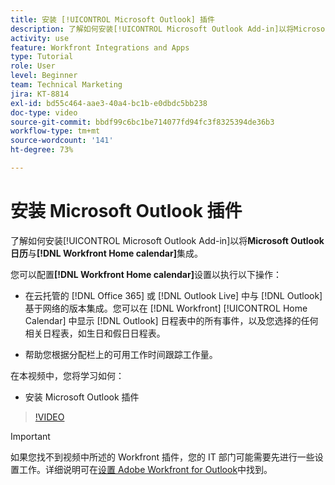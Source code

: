 ```yaml
---
title: 安装 [!UICONTROL Microsoft Outlook] 插件
description: 了解如何安装[!UICONTROL Microsoft Outlook Add-in]以将Microsoft Outlook日历与Workfront主页日历集成。
activity: use
feature: Workfront Integrations and Apps
type: Tutorial
role: User
level: Beginner
team: Technical Marketing
jira: KT-8814
exl-id: bd55c464-aae3-40a4-bc1b-e0dbdc5bb238
doc-type: video
source-git-commit: bbdf99c6bc1be714077fd94fc3f8325394de36b3
workflow-type: tm+mt
source-wordcount: '141'
ht-degree: 73%

---
```


# 安装 Microsoft Outlook 插件

了解如何安装[!UICONTROL Microsoft Outlook Add-in]以将&#x200B;**Microsoft Outlook日历**&#x200B;与&#x200B;**[!DNL Workfront Home calendar]**&#x200B;集成。

您可以配置&#x200B;**[!DNL Workfront Home calendar]**&#x200B;设置以执行以下操作：

* 在云托管的 [!DNL Office 365] 或 [!DNL Outlook Live] 中与 [!DNL Outlook] 基于网络的版本集成。您可以在 [!DNL Workfront] [!UICONTROL Home Calendar] 中显示 [!DNL Outlook] 日程表中的所有事件，以及您选择的任何相关日程表，如生日和假日日程表。

* 帮助您根据分配栏上的可用工作时间跟踪工作量。


在本视频中，您将学习如何：

* 安装 Microsoft Outlook 插件

>[!VIDEO](https://video.tv.adobe.com/v/335115/?quality=12&learn=on&enablevpops=1)

>[!IMPORTANT]
>
>如果您找不到视频中所述的 Workfront 插件，您的 IT 部门可能需要先进行一些设置工作。详细说明可在[设置 Adobe Workfront for Outlook](https://experienceleague.adobe.com/docs/workfront/using/adobe-workfront-integrations/workfront-for-outlook/set-up-workfront-for-outlook.html?lang=zh-Hans)中找到。

